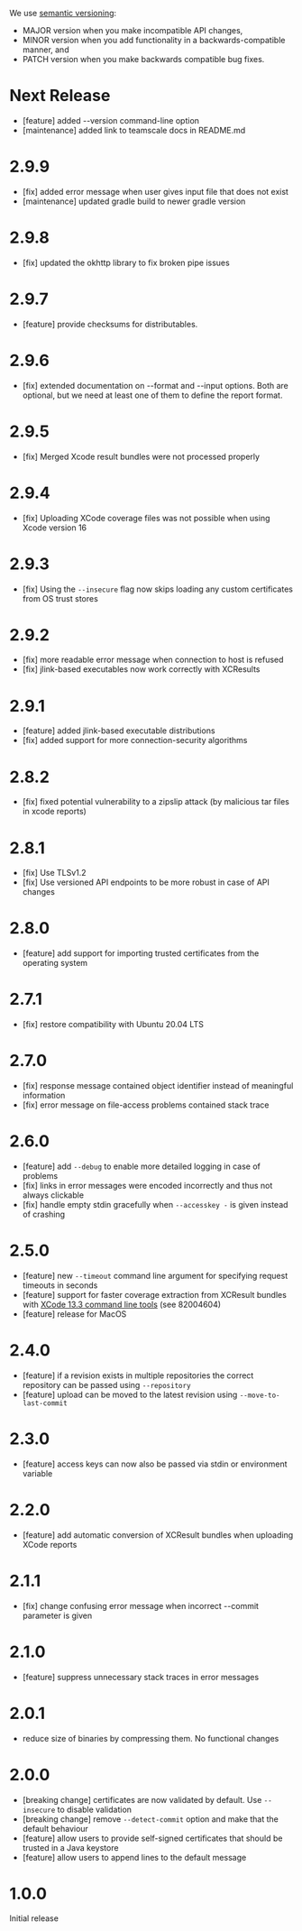 We use [semantic versioning](http://semver.org/):

- MAJOR version when you make incompatible API changes,
- MINOR version when you add functionality in a backwards-compatible manner, and
- PATCH version when you make backwards compatible bug fixes.

# Next Release
- [feature] added --version command-line option
- [maintenance] added link to teamscale docs in README.md

# 2.9.9
- [fix] added error message when user gives input file that does not exist
- [maintenance] updated gradle build to newer gradle version

# 2.9.8
- [fix] updated the okhttp library to fix broken pipe issues

# 2.9.7
- [feature] provide checksums for distributables.

# 2.9.6
- [fix] extended documentation on --format and --input options. Both are optional, but we need at least one of them to define the report format.


# 2.9.5
- [fix] Merged Xcode result bundles were not processed properly

# 2.9.4
- [fix] Uploading XCode coverage files was not possible when using Xcode version 16

# 2.9.3
- [fix] Using the `--insecure` flag now skips loading any custom certificates from OS trust stores

# 2.9.2
- [fix] more readable error message when connection to host is refused
- [fix] jlink-based executables now work correctly with XCResults

# 2.9.1
- [feature] added jlink-based executable distributions
- [fix] added support for more connection-security algorithms

# 2.8.2
- [fix] fixed potential vulnerability to a zipslip attack (by malicious tar files in xcode reports)

# 2.8.1
- [fix] Use TLSv1.2
- [fix] Use versioned API endpoints to be more robust in case of API changes

# 2.8.0

- [feature] add support for importing trusted certificates from the operating system

# 2.7.1
- [fix] restore compatibility with Ubuntu 20.04 LTS

# 2.7.0
- [fix] response message contained object identifier instead of meaningful information
- [fix] error message on file-access problems contained stack trace

# 2.6.0

- [feature] add `--debug` to enable more detailed logging in case of problems
- [fix] links in error messages were encoded incorrectly and thus not always clickable
- [fix] handle empty stdin gracefully when `--accesskey -` is given instead of crashing

# 2.5.0

- [feature] new `--timeout` command line argument for specifying request timeouts in seconds
- [feature] support for faster coverage extraction from XCResult bundles with [XCode 13.3 command line tools](https://developer.apple.com/documentation/xcode-release-notes/xcode-13_3-release-notes) (see 82004604)
- [feature] release for MacOS

# 2.4.0

- [feature] if a revision exists in multiple repositories the correct repository can be passed using `--repository`
- [feature] upload can be moved to the latest revision using `--move-to-last-commit`

# 2.3.0

- [feature] access keys can now also be passed via stdin or environment variable

# 2.2.0

- [feature] add automatic conversion of XCResult bundles when uploading XCode reports

# 2.1.1

- [fix] change confusing error message when incorrect --commit parameter is given

# 2.1.0

- [feature] suppress unnecessary stack traces in error messages

# 2.0.1

- reduce size of binaries by compressing them. No functional changes

# 2.0.0

- [breaking change] certificates are now validated by default. Use `--insecure` to disable validation
- [breaking change] remove `--detect-commit` option and make that the default behaviour
- [feature] allow users to provide self-signed certificates that should be trusted in a Java keystore
- [feature] allow users to append lines to the default message

# 1.0.0

Initial release

